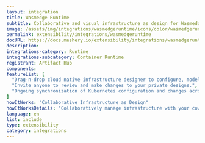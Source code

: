 ```yaml
---
layout: integration
title: Wasmedge Runtime
subtitle: Collaborative and visual infrastructure as design for Wasmedge Runtime
image: /assets/img/integrations/wasmedgeruntime/icons/color/wasmedgeruntime-color.svg
permalink: extensibility/integrations/wasmedgeruntime
docURL: https://docs.meshery.io/extensibility/integrations/wasmedgeruntime
description: 
integrations-category: Runtime
integrations-subcategory: Container Runtime
registrant: Artifact Hub
components: 
featureList: [
  "Drag-n-drop cloud native infrastructure designer to configure, model, and deploy your workloads.",
  "Invite anyone to review and make changes to your private designs.",
  "Ongoing synchronization of Kubernetes configuration and changes across any number of clusters."
]
howItWorks: "Collaborative Infrastructure as Design"
howItWorksDetails: "Collaboratively manage infrastructure with your coworkers synchronously sharing the same designs."
language: en
list: include
type: extensibility
category: integrations
---
```

